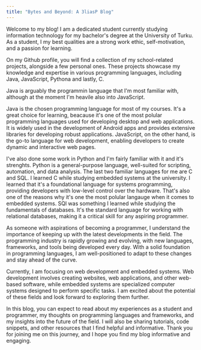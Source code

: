 ```yaml
---
title: "Bytes and Beyond: A 3liasP Blog"
---
```


Welcome to my blog! I am a dedicated student currently studying information technology for my bachelor's degree at the University of Turku. As a student, I my best qualities are a strong work ethic, self-motivation, and a passion for learning.

On my Github profile, you will find a collection of my school-related projects, alongside a few personal ones. These projects showcase my knowledge and expertise in various programming languages, including Java, JavaScript, Pythona and lastly, C.

Java is arguably the programmin language that I'm most familiar with, although at the moment I'm heavile also into JavaScript.

Java is the chosen programming language for most of my courses. It's a great choice for learning, beacause it's one of the most polular programming languages used for developing desktop and web applications. It is widely used in the development of Android apps and provides extensive libraries for developing robust applications. JavaScript, on the other hand, is the go-to language for web development, enabling developers to create dynamic and interactive web pages.

I've also done some work in Python and I'm fairly familiar with it and it's strenghts. Python is a general-purpose language, well-suited for scripting, automation, and data analysis. The last two familiar languages for me are C and SQL. I learned C while studying embedded systems at the university. I learned that it's a foundational language for systems programming, providing developers with low-level control over the hardware. That's also one of the reasons why it's one the most polular langauge when it comes to embedded systems. SQl was something I learned while studying the fundamentals of databases. It's the standard language for working with relational databases, making it a critical skill for any aspiring programmer.

As someone with aspirations of becoming a programmer, I understand the importance of keeping up with the latest developments in the field. The programming industry is rapidly growing and evolving, with new languages, frameworks, and tools being developed every day. With a solid foundation in programming languages, I am well-positioned to adapt to these changes and stay ahead of the curve.

Currently, I am focusing on web development and embedded systems. Web development involves creating websites, web applications, and other web-based software, while embedded systems are specialized computer systems designed to perform specific tasks. I am excited about the potential of these fields and look forward to exploring them further.

In this blog, you can expect to read about my experiences as a student and programmer, my thoughts on programming languages and frameworks, and my insights into the future of the field. I will also be sharing tutorials, code snippets, and other resources that I find helpful and informative. Thank you for joining me on this journey, and I hope you find my blog informative and engaging.
